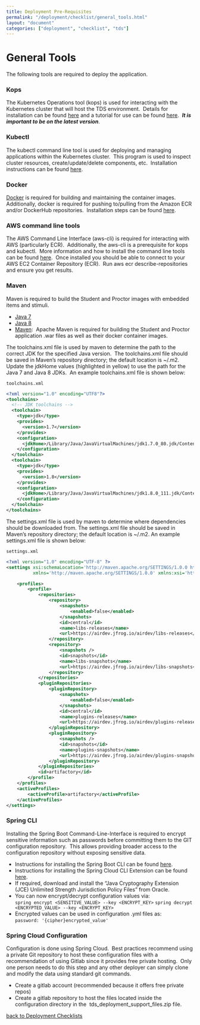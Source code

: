 ```yaml
---
title: Deployment Pre-Requisites
permalink: "/deployment/checklist/general_tools.html"
layout: "document"
categories: ["deployment", "checklist", "tds"]
---
```


# General Tools

The following tools are required to deploy the application.

### Kops

The Kubernetes Operations tool (kops) is used for interacting with the Kubernetes cluster that will host the TDS environment.  Details for installation can be found [here](https://github.com/kubernetes/kops) and a tutorial for use can be found [here](https://github.com/kubernetes/kops/blob/master/docs/aws.md).  **_It is important to be on the latest version_**.

### Kubectl

The kubectl command line tool is used for deploying and managing applications within the Kubernetes cluster.  This program is used to inspect cluster resources, create/update/delete components, etc.  Installation instructions can be found [here](https://kubernetes.io/docs/tasks/tools/install-kubectl/).

### Docker

[Docker](https://www.docker.com/) is required for building and maintaining the container images.  Additionally, docker is required for pushing to/pulling from the Amazon ECR and/or DockerHub repositories.  Installation steps can be found [here](https://store.docker.com/search?offering=community&q=&type=edition).

### AWS command line tools

The AWS Command Line Interface (aws-cli) is required for interacting with AWS (particularly ECR).  Additionally, the aws-cli is a prerequisite for kops and kubectl.  More information and how to install the command line tools can be found [here](https://aws.amazon.com/cli/).  Once installed you should be able to connect to your AWS EC2 Container Repository (ECR).  Run aws ecr describe-repositories and ensure you get results.

### Maven

Maven is required to build the Student and Proctor images with embedded items and stimuli. 

- [Java 7](http://www.oracle.com/technetwork/java/javase/downloads/java-archive-downloads-javase7-521261.html)
- [Java 8](http://www.oracle.com/technetwork/java/javase/downloads/jdk8-downloads-2133151.html)
- [Maven](https://maven.apache.org/install.html):  Apache Maven is required for building the Student and Proctor application .war files as well as their docker container images.
    


The toolchains.xml file is used by maven to determine the path to the correct JDK for the specified Java version.  The toolchains.xml file should be saved in Maven’s repository directory; the default location is ~/.m2.  Update the jdkHome values (highlighted in yellow) to use the path for the Java 7 and Java 8 JDKs.  An example toolchains.xml file is shown below:

 `toolchains.xml`
 
```xml
<?xml version="1.0" encoding="UTF8"?>
<toolchains>
  <!-- JDK toolchains -->
  <toolchain>
    <type>jdk</type>
    <provides>
      <version>1.7</version>
    </provides>
    <configuration>
      <jdkHome>/Library/Java/JavaVirtualMachines/jdk1.7.0_80.jdk/Contents/Home</jdkHome>
    </configuration>
  </toolchain>
  <toolchain>
    <type>jdk</type>
    <provides>
      <version>1.8</version>
    </provides>
    <configuration>
      <jdkHome>/Library/Java/JavaVirtualMachines/jdk1.8.0_111.jdk/Contents/Home</jdkHome>
    </configuration>
  </toolchain>
</toolchains>
```
The settings.xml file is used by maven to determine where dependencies should be downloaded from.  The settings.xml file should be saved in Maven’s repository directory; the default location is ~/.m2.  An example settings.xml file is shown below:

`settings.xml`

```xml
<?xml version="1.0" encoding="UTF-8" ?>
<settings xsi:schemaLocation='http://maven.apache.org/SETTINGS/1.0.0 http://maven.apache.org/xsd/settings-1.0.0.xsd'
          xmlns='http://maven.apache.org/SETTINGS/1.0.0' xmlns:xsi='http://www.w3.org/2001/XMLSchema-instance'>

    <profiles>
        <profile>
            <repositories>
                <repository>
                    <snapshots>
                        <enabled>false</enabled>
                    </snapshots>
                    <id>central</id>
                    <name>libs-releases</name>
                    <url>https://airdev.jfrog.io/airdev/libs-releases</url>
                </repository>
                <repository>
                    <snapshots />
                    <id>snapshots</id>
                    <name>libs-snapshots</name>
                    <url>https://airdev.jfrog.io/airdev/libs-snapshots</url>
                </repository>
            </repositories>
            <pluginRepositories>
                <pluginRepository>
                    <snapshots>
                        <enabled>false</enabled>
                    </snapshots>
                    <id>central</id>
                    <name>plugins-releases</name>
                    <url>https://airdev.jfrog.io/airdev/plugins-releases</url>
                </pluginRepository>
                <pluginRepository>
                    <snapshots />
                    <id>snapshots</id>
                    <name>plugins-snapshots</name>
                    <url>https://airdev.jfrog.io/airdev/plugins-snapshots</url>
                </pluginRepository>
            </pluginRepositories>
            <id>artifactory</id>
        </profile>
    </profiles>
    <activeProfiles>
        <activeProfile>artifactory</activeProfile>
    </activeProfiles>
</settings>
```

### Spring CLI
Installing the Spring Boot Command-Line-Interface is required to encrypt sensitive information such as passwords before committing them to the GIT configuration repository.  This allows providing broader access to the configuration repository without exposing sensitive data.

- Instructions for installing the Spring Boot CLI can be found [here](https://docs.spring.io/spring-boot/docs/current/reference/html/getting-started-installing-spring-boot.html#getting-started-installing-the-cli).
- Instructions for installing the Spring Cloud CLI Extension can be found [here](https://cloud.spring.io/spring-cloud-cli/). 
- If required, download and install the “Java Cryptography Extension (JCE) Unlimited Strength Jurisdiction Policy Files” from Oracle.
- You can now encrypt/decrypt configuration values via:  
`spring encrypt <SENSITIVE_VALUE> --key <ENCRYPT_KEY>`
`spring decrypt <ENCRYPTED_VALUE> --key <ENCRYPT_KEY>`
- Encrypted values can be used in configuration .yml files as:  
`password: '{cipher}encrypted_value'`

### Spring Cloud Configuration
Configuration is done using Spring Cloud.  Best practices recommend using a private Git repository to host these configuration files with a recommendation of using Gitlab since it provides free private hosting.  Only one person needs to do this step and any other deployer can simply clone and modify the data using standard git commands.

- Create a gitlab account (recommended because it offers free private repos)
- Create a gitlab repository to host the files located inside the configuration directory in the  tds_deployment_support_files.zip file. 

[back to Deployment Checklists](index.html)